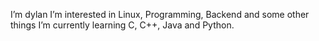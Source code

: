 I’m dylan
I’m interested in Linux, Programming, Backend and some other things
I’m currently learning C, C++, Java and Python. 
